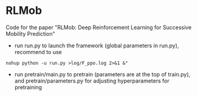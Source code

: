 # RLMob
Code for the paper "RLMob: Deep Reinforcement Learning for Successive Mobility Prediction" 

- run run.py to launch the framework (global parameters in run.py), recommend to use 
```
nohup python -u run.py >log/F_ppo.log 2>&1 &"
```
- run pretrain/main.py to pretrain (parameters are at the top of train.py), and pretrain/parameters.py for adjusting hyperparameters for pretraining
